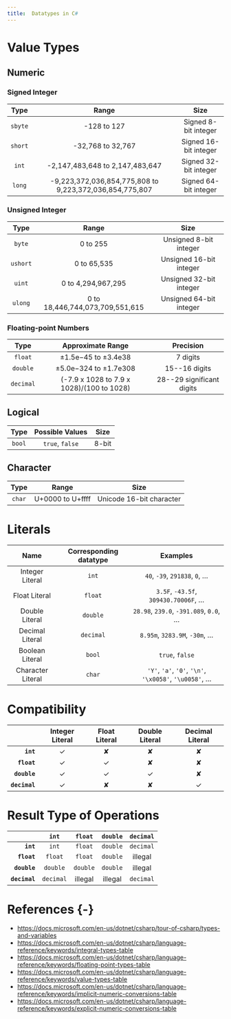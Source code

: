 ```yaml
---
title:  Datatypes in C#
---
```


# Value Types

## Numeric

### Signed Integer

| Type | Range  | Size |
| :---: | :-----------: | :---: |
| `sbyte`  | -128 to 127  | Signed 8-bit integer |
| `short`  | -32,768 to 32,767  | Signed 16-bit integer |
| `int`  | -2,147,483,648 to 2,147,483,647  | Signed 32-bit integer |
| `long`  | -9,223,372,036,854,775,808 to 9,223,372,036,854,775,807  | Signed 64-bit integer |

<!--
Larger integers can be represented with `BigInteger` (<https://msdn.microsoft.com/en-us/library/system.numerics.biginteger.aspx>).
-->

### Unsigned Integer

|Type | Range  | Size |
| :---: | :---: | :---: |
| `byte`  | 0 to 255  | Unsigned 8-bit integer |
| `ushort`  | 0 to 65,535  | Unsigned 16-bit integer |
| `uint`  | 0 to 4,294,967,295  | Unsigned 32-bit integer |
| `ulong`  | 0 to 18,446,744,073,709,551,615  | Unsigned 64-bit integer |

### Floating-point Numbers

| Type | Approximate Range | Precision | 
| :---: | :-----: | :---: |
| `float` | ±1.5e−45 to ±3.4e38 | 7 digits|
| `double` | ±5.0e−324 to ±1.7e308 | 15--16 digits|
| `decimal` | (-7.9 x 1028 to 7.9 x 1028)/(100 to 1028) | 28--29 significant digits |

## Logical

| Type | Possible Values  | Size |
| :---: | :---: | :---: |
| `bool`  |  `true`, `false`  | 8-bit |

## Character

| Type | Range  | Size |
| :---: | :---: | :---: |
| `char`  | U+0000  to U+ffff | Unicode 16-bit character |

# Literals

| Name | Corresponding datatype | Examples | 
| :---: | :---: |  :---: | 
| Integer Literal |  `int` | `40`, `-39`, `291838`, `0`, … | 
| Float Literal | `float` | `3.5F`, `-43.5f`, `309430.70006F`, … |
| Double Literal | `double` | `28.98`, `239.0`, `-391.089`, `0.0`, … |
| Decimal Literal | `decimal` | `8.95m`, `3283.9M`, `-30m`, … |
| Boolean Literal | `bool` | `true`, `false` |
| Character Literal | `char` | ` 'Y' `, `'a'`, `'0'`, `'\n'`, `'\x0058'`, `'\u0058'`, … |

<!--
Hexadecimal and unicode
-->

# Compatibility

| | **Integer Literal** | **Float Literal** | **Double Literal** | **Decimal Literal** | 
| ---: | :---: |  :---: |  :---: |  :---: | 
| **`int`**    | $✓$ | ✘ | ✘ | ✘ |
| **`float`**   | $✓$ | $✓$ | ✘ | ✘ |
| **`double`**  | $✓$ | $✓$ | $✓$ | ✘ |
| **`decimal`** | $✓$ | ✘ | ✘ | $✓$ |

# Result Type of Operations

<!--
| Type of One Operand | Type of the Other Operand | Type of Result |
| :---: |  :---: |  :---: | 
| `int` | `int` | `int` |
| `double` | `double` | `double` |
| `decimal` | `decimal` | `decimal` |
| `int` | `double` | `double` |
| `int` | `decimal` | `decimal` |
| `double` | `decimal` | `decimal` |
-->

|           | **`int`** | **`float`** | **`double`** | **`decimal`** |
| ---: |  :---: |  :---: | :---: |  :---: | 
| **`int`**     | `int` | `float` | `double` | `decimal` |
| **`float`**   | `float` | `float` | `double` | illegal |
| **`double`**  | `double` | `double` | `double` | illegal |
| **`decimal`** | `decimal` | illegal | illegal | `decimal` |


# References {-}

- <https://docs.microsoft.com/en-us/dotnet/csharp/tour-of-csharp/types-and-variables>
- <https://docs.microsoft.com/en-us/dotnet/csharp/language-reference/keywords/integral-types-table>
- <https://docs.microsoft.com/en-us/dotnet/csharp/language-reference/keywords/floating-point-types-table>
- <https://docs.microsoft.com/en-us/dotnet/csharp/language-reference/keywords/value-types-table>
- <https://docs.microsoft.com/en-us/dotnet/csharp/language-reference/keywords/implicit-numeric-conversions-table>
- <https://docs.microsoft.com/en-us/dotnet/csharp/language-reference/keywords/explicit-numeric-conversions-table>
